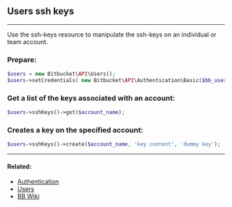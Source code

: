 ## Users ssh keys

----
Use the ssh-keys resource to manipulate the ssh-keys on an individual or team account.

### Prepare:
```php
$users = new Bitbucket\API\Users();
$users->setCredentials( new Bitbucket\API\Authentication\Basic($bb_user, $bb_pass) );
```

### Get a list of the keys associated with an account:
```php
$users->sshKeys()->get($account_name);
```

### Creates a key on the specified account:
```php
$users->sshKeys()->create($account_name, 'key content', 'dummy key');
```

----

#### Related:
  * [Authentication](authentication.md)
  * [Users](../users.md)
  * [BB Wiki](https://confluence.atlassian.com/display/BITBUCKET/ssh-keys+Resource#ssh-keysResource-Overview)
